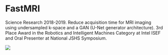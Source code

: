# FastMRI
Science Research 2018-2019. Reduce acquisition time for MRI imaging using undersampled k-space and a GAN (U-Net generator architecture). 3rd Place Award in the Robotics and Intelligent Machines Category at Intel ISEF and Oral Presenter at National JSHS Symposium. 

![](isef-demo.gif)

